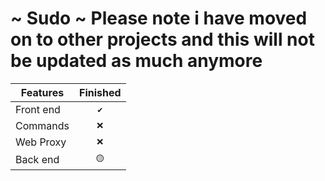 # ~ Sudo ~ Please note i have moved on to other projects and this will not be updated as much anymore


| Features      | Finished
| ------------- |:-------------:| 
| Front end     |  `✔️`         | 
| Commands      | `❌`          | 
| Web Proxy     | `❌`          |  
| Back end      | `🟡`          |


